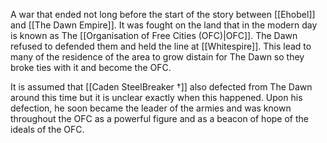 A war that ended not long before the start of the story between [[Ehobel]] and [[The Dawn Empire]]. It was fought on the land that in the modern day is known as The [[Organisation of Free Cities (OFC)|OFC]]. The Dawn refused to defended them and held the line at [[Whitespire]]. This lead to many of the residence of the area to grow distain for The Dawn so they broke ties with it and become the OFC. 

It is assumed that [[Caden SteelBreaker †]] also defected from The Dawn around this time but it is unclear exactly when this happened. Upon his defection, he soon became the leader of the armies and was known throughout the OFC as a powerful figure and as a beacon of hope of the ideals of the OFC.